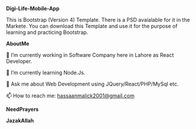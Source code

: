 **Digi-Life-Mobile-App**

This is Bootstrap (Version 4) Template. There is a PSD avaialable for it in the Markete. You can download this Template and use it for the purpose of learning and 
practicing Bootstrap.

**AboutMe**

🔭 I’m currently working in Software Company here in Lahore as React Developer.

🌱 I’m currently learning Node.Js.

💬 Ask me about Web Development using JQuery/React/PHP/MySql etc.

📫 How to reach me: hassaanmalick2001@gmail.com

**NeedPrayers**

**JazakAllah**
